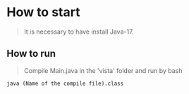 # How to start
> It is necessary to have install Java-17.
## How to run
> Compile Main.java in the 'vista' folder and run by bash
```
java (Name of the compile file).class
```
